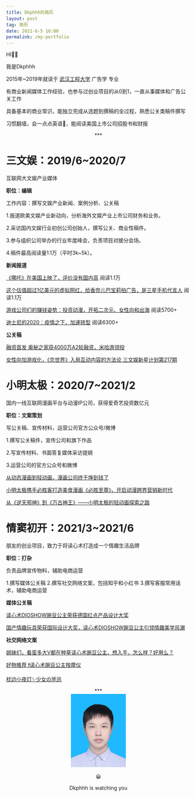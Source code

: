 ```yaml
---
title: Dkphhh的简历
layout: post
tag: 简历
date: 2021-6-5 18:00
permalink: /my-portfolio
---
```


HI🙋‍♀️

我是Dkphhh

2015年~2019年就读于 [武汉工程大学](http://www.wit.edu.cn/) 广告学 专业

有商业新闻媒体工作经验，也参与过创业项目的从0到1，一直从事媒体和广告公关工作

具备基本的商业常识，能独立完成从选题到撰稿的全过程，熟悉公关类稿件撰写

习惯翻墙，会一点点英语🤏，能阅读美国上市公司招股书和财报



<center>***</center>


# 三文娱：2019/6~2020/7

互联网大文娱产业媒体

**职位：编辑**

工作内容：撰写文娱产业新闻、案例分析、公关稿

1.报道欧美文娱产业新动向，分析海外文娱产业上市公司财务和业务。

2.采访国内文娱行业初创公司创始人，撰写公关、商业性稿件。

3.参与组织公司举办的行业年度峰会，负责项目对接分会场。

4.稿件最高阅读量1.1万（平时3k~5k）。

**新闻报道**

[《哪吒》在美国上映了，评价没有国内高](https://mp.weixin.qq.com/s/vQNojnzI8YxxKPMInB84cA) 阅读1.1万

[这个估值超过1亿美元的虚拟网红，给香奈儿巴宝莉拍广告，是三星手机代言人](https://mp.weixin.qq.com/s/x-IdaTaAsCsi0AOkNLDbLA) 阅读1.1万

[游戏公司们的赚钱姿势：投资动漫，开拓二次元、女性向和出海](https://mp.weixin.qq.com/s/zfoesk_Ter9rqOp7waA2nw) 阅读5700+

[迪士尼的2020：疫情之下，加速转型](https://mp.weixin.qq.com/s/A2Ry4MvQ_Qw5ZeP8v1qF9Q) 阅读6300+

**公关稿**

[融资首发 奥秘之家获4000万A2轮融资，米哈游领投](http://www.3wyu.com/21949.html)

[女性向加游戏化，《恋世界》入局互动内容的方法论 三文娱新星计划第217期](https://mp.weixin.qq.com/s/n_MqdRCTDXT-qSO9Du9AEQ)


# 小明太极：2020/7~2021/2

国内一线互联网漫画平台与动漫IP公司，获得爱奇艺投资数亿元

**职位：文案策划**

写公关稿、宣传材料，运营公司官方公众号/微博

1.撰写公关稿件，宣传公司和旗下作品

2.写宣传材料、书面答复媒体采访提纲

3.运营公司的官方公众号和微博

[从动态漫画到轻动画，漫画公司终于挣到钱了](https://mp.weixin.qq.com/s/Q-Dnal7-HJwWjlRre7Rzvw)

[小明太极携手必胜客打造美食漫画《必胜至尊》，开启动漫跨界营销新时代](https://mp.weixin.qq.com/s/WbmZOo9C4qOhIjQ-3DGh5w)

[从《逆天邪神》到《万古神王》——小明太极的轻动画探索之路](https://mp.weixin.qq.com/s/2nln3estZoYuwj03nWg1kg)


# 情窦初开：2021/3~2021/6

朋友的创业项目，致力于将读心术打造成一个情趣生活品牌

**职位：打杂**

负责品牌宣传物料，辅助电商运营

1.撰写媒体公关稿
2.撰写社交网络文案，包括知乎和小红书
3.撰写客服常用话术，辅助电商运营

**媒体公关稿**

[读心术DIOSHOW豌豆公主荣获德国红点产品设计大奖](http://bendi.news.163.com/guangdong/21/0324/14/G5S22DQT04179HV1.html)

[国产情趣玩具荣获国际设计大奖，读心术DIOSHOW豌豆公主引领情趣美学风潮](https://tech.china.com/tech/article/20210209/022021_713793.html)

**社交网络文案**

[姐妹们，看蛮多大V都在种草读心术豌豆公主，想入手，怎么样？好用么？](https://www.zhihu.com/question/435242325)

[好物推荐 ❗读心术豌豆公主按摩仪](http://xhslink.com/OubaNc)

[枕边小夜灯✨少女の🈲忌](http://xhslink.com/0vgaNc)


<center>***</center>

<center>
 <img src="https://raw.githubusercontent.com/dkphhh/img/master/20210605174513.jpg" width="150" height="200" > 

😀


Dkphhh is watching you 


</center>

